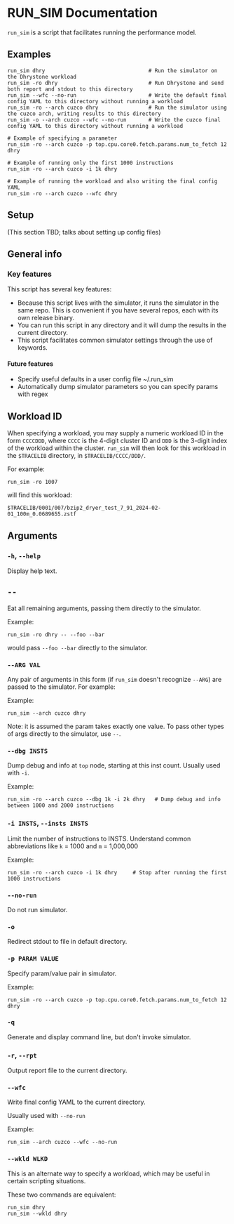 # RUN_SIM Documentation

`run_sim` is a script that facilitates running the performance model.

## Examples

```
run_sim dhry                                 # Run the simulator on the Dhrystone workload
run_sim -ro dhry                             # Run Dhrystone and send both report and stdout to this directory
run_sim --wfc --no-run                       # Write the default final config YAML to this directory without running a workload
run_sim -ro --arch cuzco dhry                # Run the simulator using the cuzco arch, writing results to this directory
run_sim -o --arch cuzco --wfc --no-run       # Write the cuzco final config YAML to this directory without running a workload

# Example of specifying a parameter
run_sim -ro --arch cuzco -p top.cpu.core0.fetch.params.num_to_fetch 12 dhry

# Example of running only the first 1000 instructions
run_sim -ro --arch cuzco -i 1k dhry

# Example of running the workload and also writing the final config YAML
run_sim -ro --arch cuzco --wfc dhry
```

## Setup
(This section TBD; talks about setting up config files)

## General info

### Key features
This script has several key features:
- Because this script lives with the simulator, it runs the simulator in the same repo.  This is convenient if you have several repos, each with its own release binary.
- You can run this script in any directory and it will dump the results in the current directory.
- This script facilitates common simulator settings through the use of keywords.

#### Future features
- Specify useful defaults in a user config file ~/.run_sim
- Automatically dump simulator parameters so you can specify params with regex

## Workload ID
When specifying a workload, you may supply a numeric workload ID in the form `CCCCDDD`, where `CCCC` is the 4-digit cluster ID and `DDD` is the 3-digit index of the workload within the cluster.  `run_sim` will then look for this workload in the `$TRACELIB` directory, in `$TRACELIB/CCCC/DDD/`.

For example:
```
run_sim -ro 1007
```
will find this workload:
```
$TRACELIB/0001/007/bzip2_dryer_test_7_91_2024-02-01_100m_0.0689655.zstf
```

## Arguments

### `-h`, `--help`
Display help text.

## `--`
Eat all remaining arguments, passing them directly to the simulator.

Example:
```
run_sim -ro dhry -- --foo --bar
```

would pass `--foo --bar` directly to the simulator.

### `--ARG VAL`
Any pair of arguments in this form (if `run_sim` doesn't recognize `--ARG`) are passed to the simulator.  For example:

Example:
```
run_sim --arch cuzco dhry
```

Note:  it is assumed the param takes exactly one value.  To pass other types of args directly to the simulator, use `--`.

### `--dbg INSTS`
Dump debug and info at `top` node, starting at this inst count.  Usually used with `-i`.

Example:
```
run_sim -ro --arch cuzco --dbg 1k -i 2k dhry   # Dump debug and info between 1000 and 2000 instructions
```

### `-i INSTS`, `--insts INSTS`
Limit the number of instructions to INSTS.  Understand common abbreviations like `k` = 1000 and `m` = 1,000,000

Example:
```
run_sim -ro --arch cuzco -i 1k dhry     # Stop after running the first 1000 instructions
```

### `--no-run`
Do not run simulator.

### `-o`
Redirect stdout to file in default directory.

### `-p PARAM VALUE`
Specify param/value pair in simulator.

Example:
```
run_sim -ro --arch cuzco -p top.cpu.core0.fetch.params.num_to_fetch 12 dhry
```

### `-q`
Generate and display command line, but don't invoke simulator.

### `-r`, `--rpt`
Output report file to the current directory.

### `--wfc`
Write final config YAML to the current directory.

Usually used with `--no-run`

Example:
```
run_sim --arch cuzco --wfc --no-run
```

### `--wkld WLKD`
This is an alternate way to specify a workload, which may be useful in certain scripting situations.

These two commands are equivalent:
```
run_sim dhry
run_sim --wkld dhry
```
